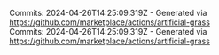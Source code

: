 Commits: 2024-04-26T14:25:09.319Z - Generated via https://github.com/marketplace/actions/artificial-grass
<br>
Commits: 2024-04-26T14:25:09.319Z - Generated via https://github.com/marketplace/actions/artificial-grass
<br>
